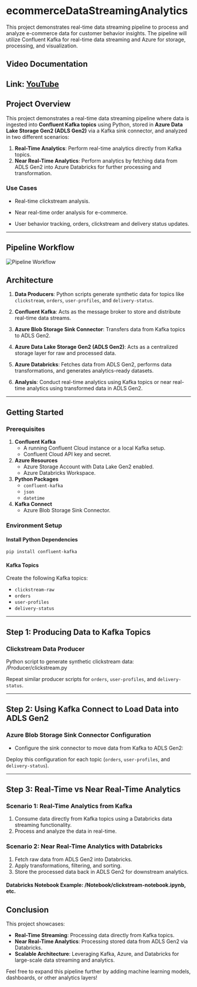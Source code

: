 # ecommerceDataStreamingAnalytics
This project demonstrates real-time data streaming pipeline to process and analyze e-commerce data for customer behavior insights. The pipeline will utilize Confluent Kafka for real-time data streaming and Azure for storage, processing, and visualization.

## Video Documentation

Link: [YouTube](https://youtu.be/3a8VvBdH4Os)
---

## **Project Overview**
This project demonstrates a real-time data streaming pipeline where data is ingested into **Confluent Kafka topics** using Python, stored in **Azure Data Lake Storage Gen2 (ADLS Gen2)** via a Kafka sink connector, and analyzed in two different scenarios:

1. **Real-Time Analytics**: Perform real-time analytics directly from Kafka topics.
2. **Near Real-Time Analytics**: Perform analytics by fetching data from ADLS Gen2 into Azure Databricks for further processing and transformation.

### **Use Cases**
- Real-time clickstream analysis.

- Near real-time order analysis for e-commerce.

- User behavior tracking, orders, clickstream and delivery status updates.

---

## Pipeline Workflow
![Pipeline Workflow](https://github.com/tahir007malik/ecommerceDataStreamingAnalytics/blob/main/Docs/ecommerceDataStreamingAnalytics-workflow.png)

## **Architecture**

1. **Data Producers**: Python scripts generate synthetic data for topics like `clickstream`, `orders`, `user-profiles`, and `delivery-status`.

2. **Confluent Kafka**: Acts as the message broker to store and distribute real-time data streams.

3. **Azure Blob Storage Sink Connector**: Transfers data from Kafka topics to ADLS Gen2.

4. **Azure Data Lake Storage Gen2 (ADLS Gen2)**: Acts as a centralized storage layer for raw and processed data.

5. **Azure Databricks**: Fetches data from ADLS Gen2, performs data transformations, and generates analytics-ready datasets.

6. **Analysis**: Conduct real-time analytics using Kafka topics or near real-time analytics using transformed data in ADLS Gen2.

---

## **Getting Started**

### **Prerequisites**

1. **Confluent Kafka**
   - A running Confluent Cloud instance or a local Kafka setup.
   - Confluent Cloud API key and secret.
2. **Azure Resources**
   - Azure Storage Account with Data Lake Gen2 enabled.
   - Azure Databricks Workspace.
3. **Python Packages**
   - `confluent-kafka`
   - `json`
   - `datetime`
4. **Kafka Connect**
   - Azure Blob Storage Sink Connector.

### **Environment Setup**
#### **Install Python Dependencies**
```bash
pip install confluent-kafka
```

#### **Kafka Topics**
Create the following Kafka topics:
- `clickstream-raw`
- `orders`
- `user-profiles`
- `delivery-status`

---

## **Step 1: Producing Data to Kafka Topics**

### **Clickstream Data Producer**
Python script to generate synthetic clickstream data: /Producer/clickstream.py

Repeat similar producer scripts for `orders`, `user-profiles`, and `delivery-status`.

---

## **Step 2: Using Kafka Connect to Load Data into ADLS Gen2**

### **Azure Blob Storage Sink Connector Configuration**
- Configure the sink connector to move data from Kafka to ADLS Gen2:

Deploy this configuration for each topic (`orders`, `user-profiles`, and `delivery-status`).

---

## **Step 3: Real-Time vs Near Real-Time Analytics**

### **Scenario 1: Real-Time Analytics from Kafka**
1. Consume data directly from Kafka topics using a Databricks data streaming functionality.
2. Process and analyze the data in real-time.

### **Scenario 2: Near Real-Time Analytics with Databricks**
1. Fetch raw data from ADLS Gen2 into Databricks.
2. Apply transformations, filtering, and sorting.
3. Store the processed data back in ADLS Gen2 for downstream analytics.

#### Databricks Notebook Example: /Notebook/clickstream-notebook.ipynb, etc.

## **Conclusion**
This project showcases:
- **Real-Time Streaming**: Processing data directly from Kafka topics.
- **Near Real-Time Analytics**: Processing stored data from ADLS Gen2 via Databricks.
- **Scalable Architecture**: Leveraging Kafka, Azure, and Databricks for large-scale data streaming and analytics.

Feel free to expand this pipeline further by adding machine learning models, dashboards, or other analytics layers!
